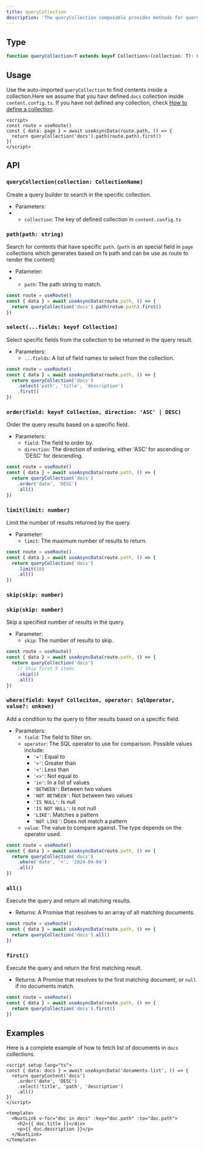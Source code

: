 ```yaml
---
title: queryCollection
description: 'The queryCollection composable provides methods for querying and fetching your collections.'
---
```


## Type

```ts
function queryCollection<T extends keyof Collections>(collection: T): CollectionQueryBuilder<Collections[T]>
```

## Usage

Use the auto-imported `queryCollection` to find contents inside a collection.Here we assume that you havr defined `docs` collection inside `content.config.ts`. If you have not defined any collection, check [How to define a collection](/getting-started/collections#defineCollection).

```vue [pages/[...slug\\].vue]
<script>
const route = useRoute()
const { data: page } = await useAsyncData(route.path, () => {
  return queryCollection('docs').path(route.path).first()
})
</script>
```

## API

### `queryCollection(collection: CollectionName)`

Create a query builder to search in the specific collection.

- Parameters:
- - `collection`: The key of defined collection in `content.config.ts`

### `path(path: string)`

Search for contents that have specific `path`. (`path` is an special field in `page` collections which generates based on fs path and can be use as route to render the content)

- Patameter:
- - `path`: The path string to match.

```ts
const route = useRoute()
const { data } = await useAsyncData(route.path, () => {
  return queryCollection('docs').path(rotue.path).first()
})
```

### `select(...fields: keyof Collection)`

Select specific fields from the collection to be returned in the query result.

- Parameters:
  - `...fields`: A list of field names to select from the collection.

```ts
const route = useRoute()
const { data } = await useAsyncData(route.path, () => {
  return queryCollection('docs')
    .select('path', 'title', 'description')
    .first()
})
```

### `order(field: keyof Collection, direction: 'ASC' | DESC)`

Order the query results based on a specific field.

- Parameters:
  - `field`: The field to order by.
  - `direction`: The direction of ordering, either 'ASC' for ascending or 'DESC' for descending.

```ts
const route = useRoute()
const { data } = await useAsyncData(route.path, () => {
  return queryCollection('docs')
    .order('date', 'DESC')
    .all()
})
```

### `limit(limit: number)`

Limit the number of results returned by the query.

- Parameter:
  - `limit`: The maximum number of results to return.

```ts
const route = useRoute()
const { data } = await useAsyncData(route.path, () => {
  return queryCollection('docs')
    .limit(10)
    .all()
})
```

### `skip(skip: number)`

### `skip(skip: number)`

Skip a specified number of results in the query.

- Parameter:
  - `skip`: The number of results to skip.

```ts
const route = useRoute()
const { data } = await useAsyncData(route.path, () => {
  return queryCollection('docs')
    // Skip first 5 items
    .skip(5)
    .all()
})
```

### `where(field: keyof Colleciton, operator: SqlOperator, value?: unkown)`

Add a condition to the query to filter results based on a specific field.

- Parameters:
  - `field`: The field to filter on.
  - `operator`: The SQL operator to use for comparison. Possible values include:
    - `'='`: Equal to
    - `'>'`: Greater than
    - `'<'`: Less than
    - `'<>'`: Not equal to
    - `'in'`: In a list of values
    - `'BETWEEN'`: Between two values
    - `'NOT BETWEEN'`: Not between two values
    - `'IS NULL'`: Is null
    - `'IS NOT NULL'`: Is not null
    - `'LIKE'`: Matches a pattern
    - `'NOT LIKE'`: Does not match a pattern
  - `value`: The value to compare against. The type depends on the operator used.

```ts
const route = useRoute()
const { data } = await useAsyncData(route.path, () => {
  return queryCollection('docs')
    .where('date', '<', '2024-04-04')
    .all()
})
```

### `all()`


Execute the query and return all matching results.

- Returns: A Promise that resolves to an array of all matching documents.

```ts
const route = useRoute()
const { data } = await useAsyncData(route.path, () => {
  return queryCollection('docs').all()
})
```


### `first()`


Execute the query and return the first matching result.

- Returns: A Promise that resolves to the first matching document, or `null` if no documents match.

```ts
const route = useRoute()
const { data } = await useAsyncData(route.path, () => {
  return queryCollection('docs').first()
})
```

## Examples

Here is a complete example of how to fetch list of documents in `docs` collections.

```vue [index.vue]
<script setup lang="ts">
const { data: docs } = await useAsyncData('documents-list', () => {
  return queryContent('docs')
    .order('date', 'DESC')
    .select('title', 'path', 'description')
    .all()
})
</script>

<template>
  <NuxtLink v-for="doc in docs" :key="doc.path" :to="doc.path">
    <h2>{{ doc.title }}</div>
    <p>{{ doc.description }}</p>
  </NuxtLink>
</template>
```
